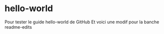 # hello-world
Pour tester le guide hello-world de GitHub
Et voici une modif pour la banche readme-edits
